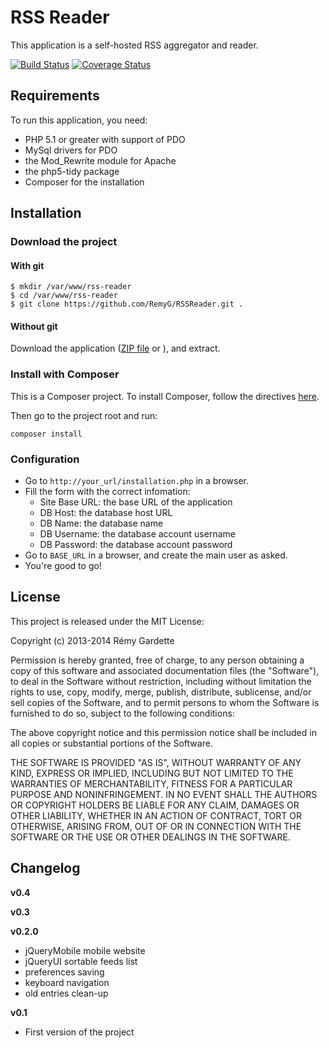 # RSS Reader

This application is a self-hosted RSS aggregator and reader.

[![Build Status](https://travis-ci.org/RemyG/RSSReader.svg?branch=develop)](https://travis-ci.org/RemyG/RSSReader)
[![Coverage Status](https://coveralls.io/repos/RemyG/RSSReader/badge.png?branch=develop)](https://coveralls.io/r/RemyG/RSSReader?branch=develop)

## Requirements

To run this application, you need:

* PHP 5.1 or greater with support of PDO
* MySql drivers for PDO
* the Mod_Rewrite module for Apache
* the php5-tidy package
* Composer for the installation

## Installation

### Download the project

#### With git

```
$ mkdir /var/www/rss-reader
$ cd /var/www/rss-reader
$ git clone https://github.com/RemyG/RSSReader.git .
```

#### Without git

Download the application ([ZIP file](https://github.com/RemyG/RSSReader/archive/master.zip) or ), and extract.

### Install with Composer

This is a Composer project. To install Composer, follow the directives [here](https://getcomposer.org/doc/00-intro.md).

Then go to the project root and run:
```
composer install
```

### Configuration

* Go to `http://your_url/installation.php` in a browser.
* Fill the form with the correct infomation:
	* Site Base URL: the base URL of the application
	* DB Host: the database host URL
	* DB Name: the database name
	* DB Username: the database account username
	* DB Password: the database account password
* Go to `BASE_URL` in a browser, and create the main user as asked.
* You're good to go!

## License

This project is released under the MIT License:

Copyright (c) 2013-2014 Rémy Gardette

Permission is hereby granted, free of charge, to any person obtaining a copy of this software and associated documentation files (the "Software"), to deal in the Software without restriction, including without limitation the rights to use, copy, modify, merge, publish, distribute, sublicense, and/or sell copies of the Software, and to permit persons to whom the Software is furnished to do so, subject to the following conditions:

The above copyright notice and this permission notice shall be included in all copies or substantial portions of the Software.

THE SOFTWARE IS PROVIDED "AS IS", WITHOUT WARRANTY OF ANY KIND, EXPRESS OR IMPLIED, INCLUDING BUT NOT LIMITED TO THE WARRANTIES OF MERCHANTABILITY, FITNESS FOR A PARTICULAR PURPOSE AND NONINFRINGEMENT. IN NO EVENT SHALL THE AUTHORS OR COPYRIGHT HOLDERS BE LIABLE FOR ANY CLAIM, DAMAGES OR OTHER LIABILITY, WHETHER IN AN ACTION OF CONTRACT, TORT OR OTHERWISE, ARISING FROM, OUT OF OR IN CONNECTION WITH THE SOFTWARE OR THE USE OR OTHER DEALINGS IN THE SOFTWARE.

## Changelog

**v0.4**

**v0.3**

**v0.2.0**

* jQueryMobile mobile website
* jQueryUI sortable feeds list
* preferences saving
* keyboard navigation
* old entries clean-up

**v0.1**

* First version of the project
